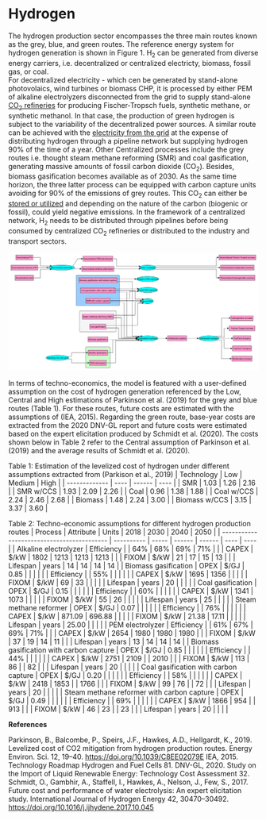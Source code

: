 # Hydrogen

The hydrogen production sector encompasses the three main routes known as the grey, blue, and green routes. The reference energy system for hydrogen generation is shown in Figure 1. H<sub>2</sub> can be generated from diverse energy carriers, i.e. decentralized or centralized electricty, biomass, fossil gas, or coal.  
For decentralized electricity - which cen be generated by stand-alone photovolaics, wind turbines or biomass CHP, it is processed by either PEM of alkaline electrolyzers disconnected from the grid to supply stand-alone [CO<sub>2</sub> refineries](synthetic-fuels.md) for producing Fischer-Tropsch fuels, synthetic methane, or synthetic methanol. In that case, the production of green hydrogen is subject to the variability of the decentralized power sources.
A similar route can be achieved with the [electricity from the grid](power-sector.md) at the expense of distributing hydrogen through a pipeline network but supplying hydrogen 90% of the time of a year. 
Other Centralized processes include the grey routes i.e. thought steam methane reforming (SMR) and coal gasification, generating massive amounts of fossil carbon dioxide (CO<sub>2</sub>). Besides, biomass gasification becomes available as of 2030. As the same time horizon, the three latter process can be equipped with carbon capture units avoiding for 90% of the emissions of grey routes. This CO<sub>2</sub> can either be [stored or utilized](/emissions/CO2-accounting.md) and depending on the nature of the carbon (biogenic or fossil), could yield negative emissions. In the framework of a centralized network, H<sub>2</sub> needs to be distributed through pipelines before being consumed by centralized CO<sub>2</sub> refineries or distributed to the industry and transport sectors.

![](H2.png)

In terms of techno-economics, the model is featured with a user-defined assumption on the cost of hydrogen generation referenced by the Low, Central and High estimations of Parkinson et al. (2019) for the grey and blue routes (Table 1). For these routes, future costs are estimated with the assumptions of (IEA, 2015). Regarding the green route, base-year costs are extracted from the 2020 DNV-GL report and future costs were estimated based on the expert elicitation produced by Schmidt et al. (2020). The costs shown below in Table 2 refer to the Central assumption of Parkinson et al. (2019) and the average results of Schmidt et al. (2020).

Table 1: Estimation of the levelized cost of hydrogen under different assumptions extracted from (Parkison et al., 2019)
|    Technology | Low  | Medium | High |
| ------------- | ---- | ------ | ---- |
| SMR           | 1.03 | 1.26   | 2.16 |
| SMR w/CCS     | 1.93 | 2.09   | 2.26 |
| Coal          | 0.96 | 1.38   | 1.88 |
| Coal w/CCS    | 2.24 | 2.46   | 2.68 |
| Biomass       | 1.48 | 2.24   | 3.00 |
| Biomass w/CCS | 3.15 | 3.37   | 3.60 |

Table 2: Techno-economic assumptions for different hydrogen production routes
| Process                                    | Attribute  | Units | 2018   | 2030   | 2040 | 2050 |
| ------------------------------------------ | ---------- | ----- | ------ | ------ | ---- | ---- |
| Alkaline electrolyzer                      | Efficiency |       | 64%    | 68%    | 69%  | 71%  |
|                                            | CAPEX      | $/kW  | 1802   | 1213   | 1213 | 1213 |
|                                            | FIXOM      | $/kW  | 21     | 17     | 15   | 13   |
|                                            | Lifespan   | years | 14     | 14     | 14   | 14   |
| Biomass gasification                       | OPEX       | $/GJ  | 0.85   |        |      |      |
|                                            | Efficiency |       | 55%    |        |      |      |
|                                            | CAPEX      | $/kW  | 1695   | 1356   |      |      |
|                                            | FIXOM      | $/kW  | 69     | 33     |      |      |
|                                            | Lifespan   | years | 20     |        |      |      |
| Coal gasification                          | OPEX       | $/GJ  | 0.15   |        |      |      |
|                                            | Efficiency |       | 60%    |        |      |      |
|                                            | CAPEX      | $/kW  | 1341   | 1073   |      |      |
|                                            | FIXOM      | $/kW  | 55     | 26     |      |      |
|                                            | Lifespan   | years | 25     |        |      |      |
| Steam methane reformer                     | OPEX       | $/GJ  | 0.07   |        |      |      |
|                                            | Efficiency |       | 76%    |        |      |      |
|                                            | CAPEX      | $/kW  | 871.09 | 696.88 |      |      |
|                                            | FIXOM      | $/kW  | 21.38  | 17.11  |      |      |
|                                            | Lifespan   | years | 25.00  |        |      |      |
| PEM electrolyzer                           | Efficiency |       | 61%    | 67%    | 69%  | 71%  |
|                                            | CAPEX      | $/kW  | 2654   | 1980   | 1980 | 1980 |
|                                            | FIXOM      | $/kW  | 37     | 19     | 14   | 11   |
|                                            | Lifespan   | years | 13     | 14     | 14   | 14   |
| Biomass gasification with carbon capture   | OPEX       | $/GJ  | 0.85   |        |      |      |
|                                            | Efficiency |       | 44%    |        |      |      |
|                                            | CAPEX      | $/kW  | 2751   | 2109   |      | 2010 |
|                                            | FIXOM      | $/kW  | 113    | 86     |      | 82   |
|                                            | Lifespan   | years | 20     |        |      |      |
| Coal gasification with carbon capture      | OPEX       | $/GJ  | 0.20   |        |      |      |
|                                            | Efficiency |       | 58%    |        |      |      |
|                                            | CAPEX      | $/kW  | 2418   | 1853   |      | 1766 |
|                                            | FIXOM      | $/kW  | 99     | 76     |      | 72   |
|                                            | Lifespan   | years | 20     |        |      |      |
| Steam methane reformer with carbon capture | OPEX       | $/GJ  | 0.49   |        |      |      |
|                                            | Efficiency |       | 69%    |        |      |      |
|                                            | CAPEX      | $/kW  | 1866   | 954    |      | 913  |
|                                            | FIXOM      | $/kW  | 46     | 23     |      | 23   |
|                                            | Lifespan   | years | 20     |        |      |      |

**References**

Parkinson, B., Balcombe, P., Speirs, J.F., Hawkes, A.D., Hellgardt, K., 2019. Levelized cost of CO2 mitigation from hydrogen production routes. Energy Environ. Sci. 12, 19–40. https://doi.org/10.1039/C8EE02079E
IEA, 2015. Technology Roadmap Hydrogen and Fuel Cells 81.
DNV-GL, 2020. Study on the Import of Liquid Renewable Energy: Technology Cost Assessment 32.
Schmidt, O., Gambhir, A., Staffell, I., Hawkes, A., Nelson, J., Few, S., 2017. Future cost and performance of water electrolysis: An expert elicitation study. International Journal of Hydrogen Energy 42, 30470–30492. https://doi.org/10.1016/j.ijhydene.2017.10.045

